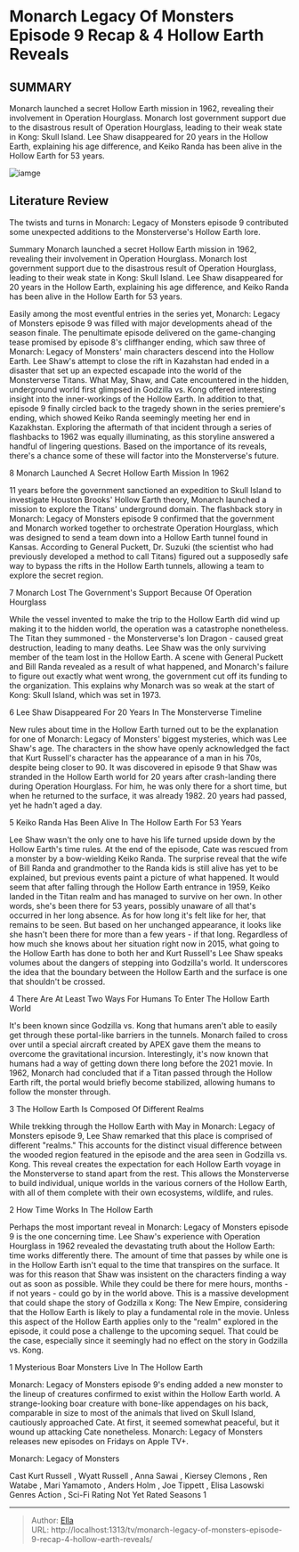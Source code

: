 # Monarch Legacy Of Monsters Episode 9 Recap &amp; 4 Hollow Earth Reveals


## SUMMARY 


 Monarch launched a secret Hollow Earth mission in 1962, revealing their involvement in Operation Hourglass. 
 Monarch lost government support due to the disastrous result of Operation Hourglass, leading to their weak state in Kong: Skull Island. 
 Lee Shaw disappeared for 20 years in the Hollow Earth, explaining his age difference, and Keiko Randa has been alive in the Hollow Earth for 53 years. 

![iamge](https://static1.srcdn.com/wordpress/wp-content/uploads/2024/01/monarch-legacy-of-monsters-episode-9-recap-4-hollow-earth-reveals.jpg)

## Literature Review
The twists and turns in Monarch: Legacy of Monsters episode 9 contributed some unexpected additions to the Monsterverse&#39;s Hollow Earth lore.




Summary
 Monarch launched a secret Hollow Earth mission in 1962, revealing their involvement in Operation Hourglass. 
 Monarch lost government support due to the disastrous result of Operation Hourglass, leading to their weak state in Kong: Skull Island. 
 Lee Shaw disappeared for 20 years in the Hollow Earth, explaining his age difference, and Keiko Randa has been alive in the Hollow Earth for 53 years. 


Easily among the most eventful entries in the series yet, Monarch: Legacy of Monsters episode 9 was filled with major developments ahead of the season finale. The penultimate episode delivered on the game-changing tease promised by episode 8&#39;s cliffhanger ending, which saw three of Monarch: Legacy of Monsters&#39; main characters descend into the Hollow Earth. Lee Shaw&#39;s attempt to close the rift in Kazahstan had ended in a disaster that set up an expected escapade into the world of the Monsterverse Titans.
What May, Shaw, and Cate encountered in the hidden, underground world first glimpsed in Godzilla vs. Kong offered interesting insight into the inner-workings of the Hollow Earth. In addition to that, episode 9 finally circled back to the tragedy shown in the series premiere&#39;s ending, which showed Keiko Randa seemingly meeting her end in Kazakhstan. Exploring the aftermath of that incident through a series of flashbacks to 1962 was equally illuminating, as this storyline answered a handful of lingering questions. Based on the importance of its reveals, there&#39;s a chance some of these will factor into the Monsterverse&#39;s future.









 








 8  Monarch Launched A Secret Hollow Earth Mission In 1962 
        

11 years before the government sanctioned an expedition to Skull Island to investigate Houston Brooks&#39; Hollow Earth theory, Monarch launched a mission to explore the Titans&#39; underground domain. The flashback story in Monarch: Legacy of Monsters episode 9 confirmed that the government and Monarch worked together to orchestrate Operation Hourglass, which was designed to send a team down into a Hollow Earth tunnel found in Kansas. According to General Puckett, Dr. Suzuki (the scientist who had previously developed a method to call Titans) figured out a supposedly safe way to bypass the rifts in the Hollow Earth tunnels, allowing a team to explore the secret region.





 7  Monarch Lost The Government&#39;s Support Because Of Operation Hourglass 
        

While the vessel invented to make the trip to the Hollow Earth did wind up making it to the hidden world, the operation was a catastrophe nonetheless. The Titan they summoned - the Monsterverse&#39;s Ion Dragon - caused great destruction, leading to many deaths. Lee Shaw was the only surviving member of the team lost in the Hollow Earth. A scene with General Puckett and Bill Randa revealed as a result of what happened, and Monarch&#39;s failure to figure out exactly what went wrong, the government cut off its funding to the organization. This explains why Monarch was so weak at the start of Kong: Skull Island, which was set in 1973.





 6  Lee Shaw Disappeared For 20 Years In The Monsterverse Timeline 
        

New rules about time in the Hollow Earth turned out to be the explanation for one of Monarch: Legacy of Monsters&#39; biggest mysteries, which was Lee Shaw&#39;s age. The characters in the show have openly acknowledged the fact that Kurt Russell&#39;s character has the appearance of a man in his 70s, despite being closer to 90. It was discovered in episode 9 that Shaw was stranded in the Hollow Earth world for 20 years after crash-landing there during Operation Hourglass. For him, he was only there for a short time, but when he returned to the surface, it was already 1982. 20 years had passed, yet he hadn&#39;t aged a day.





 5  Keiko Randa Has Been Alive In The Hollow Earth For 53 Years 
        

Lee Shaw wasn&#39;t the only one to have his life turned upside down by the Hollow Earth&#39;s time rules. At the end of the episode, Cate was rescued from a monster by a bow-wielding Keiko Randa. The surprise reveal that the wife of Bill Randa and grandmother to the Randa kids is still alive has yet to be explained, but previous events paint a picture of what happened. It would seem that after falling through the Hollow Earth entrance in 1959, Keiko landed in the Titan realm and has managed to survive on her own.
In other words, she&#39;s been there for 53 years, possibly unaware of all that&#39;s occurred in her long absence. As for how long it&#39;s felt like for her, that remains to be seen. But based on her unchanged appearance, it looks like she hasn&#39;t been there for more than a few years - if that long. Regardless of how much she knows about her situation right now in 2015, what going to the Hollow Earth has done to both her and Kurt Russell&#39;s Lee Shaw speaks volumes about the dangers of stepping into Godzilla&#39;s world. It underscores the idea that the boundary between the Hollow Earth and the surface is one that shouldn&#39;t be crossed.





 4  There Are At Least Two Ways For Humans To Enter The Hollow Earth World 
        

It&#39;s been known since Godzilla vs. Kong that humans aren&#39;t able to easily get through these portal-like barriers in the tunnels. Monarch failed to cross over until a special aircraft created by APEX gave them the means to overcome the gravitational incursion. Interestingly, it&#39;s now known that humans had a way of getting down there long before the 2021 movie. In 1962, Monarch had concluded that if a Titan passed through the Hollow Earth rift, the portal would briefly become stabilized, allowing humans to follow the monster through.





 3  The Hollow Earth Is Composed Of Different Realms 
        

While trekking through the Hollow Earth with May in Monarch: Legacy of Monsters episode 9, Lee Shaw remarked that this place is comprised of different &#34;realms.&#34; This accounts for the distinct visual difference between the wooded region featured in the episode and the area seen in Godzilla vs. Kong. This reveal creates the expectation for each Hollow Earth voyage in the Monsterverse to stand apart from the rest. This allows the Monsterverse to build individual, unique worlds in the various corners of the Hollow Earth, with all of them complete with their own ecosystems, wildlife, and rules.





 2  How Time Works In The Hollow Earth 
        

Perhaps the most important reveal in Monarch: Legacy of Monsters episode 9 is the one concerning time. Lee Shaw&#39;s experience with Operation Hourglass in 1962 revealed the devastating truth about the Hollow Earth: time works differently there. The amount of time that passes by while one is in the Hollow Earth isn&#39;t equal to the time that transpires on the surface.
It was for this reason that Shaw was insistent on the characters finding a way out as soon as possible. While they could be there for mere hours, months - if not years - could go by in the world above. This is a massive development that could shape the story of Godzilla x Kong: The New Empire, considering that the Hollow Earth is likely to play a fundamental role in the movie. Unless this aspect of the Hollow Earth applies only to the &#34;realm&#34; explored in the episode, it could pose a challenge to the upcoming sequel. That could be the case, especially since it seemingly had no effect on the story in Godzilla vs. Kong.





 1  Mysterious Boar Monsters Live In The Hollow Earth 
        

Monarch: Legacy of Monsters episode 9&#39;s ending added a new monster to the lineup of creatures confirmed to exist within the Hollow Earth world. A strange-looking boar creature with bone-like appendages on his back, comparable in size to most of the animals that lived on Skull Island, cautiously approached Cate. At first, it seemed somewhat peaceful, but it wound up attacking Cate nonetheless.
Monarch: Legacy of Monsters releases new episodes on Fridays on Apple TV&#43;. 

        


 Monarch: Legacy of Monsters 

 Cast   Kurt Russell , Wyatt Russell , Anna Sawai , Kiersey Clemons , Ren Watabe , Mari Yamamoto , Anders Holm , Joe Tippett , Elisa Lasowski    Genres   Action ,  Sci-Fi    Rating   Not Yet Rated    Seasons   1    





---

> Author: [Ella](https://instagram.hk.cn/)  
> URL: http://localhost:1313/tv/monarch-legacy-of-monsters-episode-9-recap-4-hollow-earth-reveals/  

